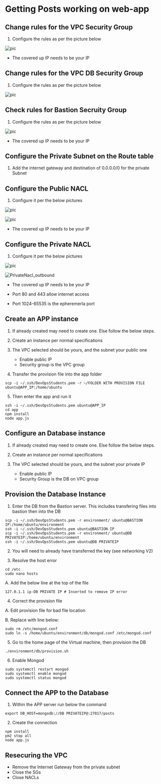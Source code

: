 # Getting Posts working on web-app

## Change rules for the VPC Security Group

1. Configure the rules as per the picture below

![pic](images/VPCAPP_SG.jpg)

- The covered up IP needs to be your IP

## Change rules for the VPC DB Security Group

1. Configure the rules as per the picture below

![pic](images/DBSG.PNG)

## Check rules for Bastion Secruity Group

1. Configure the rules as per the picture below

![pic](images/Bastion_SG.jpg)

- The covered up IP needs to be your IP

## Configure the Private Subnet on the Route table

1. Add the internet gateway and destination of 0.0.0.0/0 for the private Subnet

## Configure the Public NACL

1. Configure it per the below pictures

![pic](images/Public_Nacl_Inbound.jpg)

![pic](images/PublicNacl_Outbound.PNG)

- The covered up IP needs to be your IP

## Configure the Private NACL

1. Configure it per the below pictures

![pic](images/PrivateNacl_inbound.jpg)

![PrivateNacl_outbound](images/PrivateNacle_outbound.png)

- The covered up IP needs to be your IP

- Port 80 and 443 allow internet access
- Port 1024-65535 is the epheremerla port

## Create an APP instance

1. If already created may need to create one. Else follow the below steps. 

2. Create an instance per normal specifications

3. The VPC selected should be yours, and the subnet your public one
	- Enable public IP
	- Security group is the VPC group

4. Transfer the provision file into the app folder

```
scp -i ~/.ssh/DevOpsStudents.pem -r ~/FOLDER WITH PROVISION FILE ubuntu@APP_IP:/home/ubuntu
```
5. Then enter the app and run it

```
ssh -i ~/.ssh/DevOpsStudents.pem ubuntu@APP_IP
cd app
npm install
node app.js
```

## Configure an Database instance

1. If already created may need to create one. Else follow the below steps. 

2. Create an instance per normal specifications

3. The VPC selected should be yours, and the subnet your private IP
	- Enable public IP
	- Security Group is the DB on VPC group


## Provision the Database Instance

1. Enter the DB from the Bastion server. This includes transfering files into bastion then into the DB

```
scp -i ~/.ssh/DevOpsStudents.pem -r environment/ ubuntu@BASTION IP:/home/ubuntu/environment
ssh -i ~/.ssh/DevOpsStudents.pem ubuntu@BASTION IP
scp -i ~/.ssh/DevOpsStudents.pem -r environment/ ubuntu@DB PRIVATEIP:/home/ubuntu/environment
ssh -i ~/.ssh/DevOpsStudents.pem ubuntu@DB PRIVATEIP
```

2. You will need to already have transferred the key (see networking V2)

3. Resolve the host error

```
cd /etc
sudo nano hosts
```

A. Add the below line at the top of the file

```127.0.1.1 ip-DB PRIVATE IP # Inserted to remove IP error```

4. Correct the provision file

A. Edit provision file for bad file location

B. Replace with line below:

```
sudo rm /etc/mongod.conf
sudo ln -s /home/ubuntu/environment/db/mongod.conf /etc/mongod.conf
```

5. Go to the home page of the Virtual machine, then provision the DB

```./environment/db/provision.sh```

6. Enable Mongod

```
sudo systemctl restart mongod
sudo systemctl enable mongod
sudo systemctl status mongod
```

## Connect the APP to the Database

1. Within the APP server run below the command

```export DB_HOST=mongodb://DB PRIVATEIP@:27017/posts```

2. Create the connection

```
npm install
pm2 stop all
node app.js
```

## Resecuring the VPC

- Remove the Internet Gateway from the private subnet
- Close the SGs
- Close NACLs

